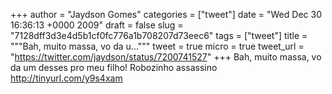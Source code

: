 
+++
author = "Jaydson Gomes"
categories = ["tweet"]
date = "Wed Dec 30 16:36:13 +0000 2009"
draft = false
slug = "7128dff3d3e4d5b1cf0fc776a1b708207d73eec6"
tags = ["tweet"]
title = """Bah, muito massa, vo da u..."""
tweet = true
micro = true
tweet_url = "https://twitter.com/jaydson/status/7200741527"
+++
Bah, muito massa, vo da um desses pro meu filho! Robozinho assassino http://tinyurl.com/y9s4xam
